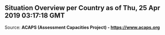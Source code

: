 ## Situation Overview per Country as of Thu, 25 Apr 2019 03:17:18 GMT

Source: **ACAPS (Assessment Capacities Project) - https://www.acaps.org**